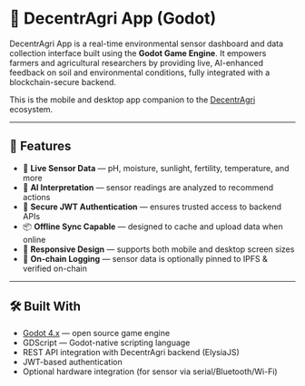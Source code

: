 # 🌱 DecentrAgri App (Godot)

DecentrAgri App is a real-time environmental sensor dashboard and data collection interface built using the **Godot Game Engine**. It empowers farmers and agricultural researchers by providing live, AI-enhanced feedback on soil and environmental conditions, fully integrated with a blockchain-secure backend.

This is the mobile and desktop app companion to the [DecentrAgri](https://github.com/decentragri) ecosystem.

---

## 🚀 Features

- 📡 **Live Sensor Data** — pH, moisture, sunlight, fertility, temperature, and more
- 🧠 **AI Interpretation** — sensor readings are analyzed to recommend actions
- 🔐 **Secure JWT Authentication** — ensures trusted access to backend APIs
- 📦 **Offline Sync Capable** — designed to cache and upload data when online
- 📱 **Responsive Design** — supports both mobile and desktop screen sizes
- 🔗 **On-chain Logging** — sensor data is optionally pinned to IPFS & verified on-chain

---

## 🛠 Built With

- [Godot 4.x](https://godotengine.org) — open source game engine
- GDScript — Godot-native scripting language
- REST API integration with DecentrAgri backend (ElysiaJS)
- JWT-based authentication
- Optional hardware integration (for sensor via serial/Bluetooth/Wi-Fi)
